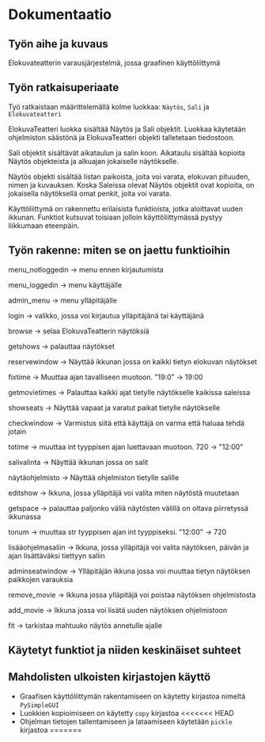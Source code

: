 # Dokumentaatio

## Työn aihe ja kuvaus
Elokuvateatterin varausjärjestelmä, jossa graafinen käyttöliittymä

## Työn ratkaisuperiaate
Työ ratkaistaan määrittelemällä kolme luokkaa: `Näytös`, `Sali` ja `Elokuvateatteri`

ElokuvaTeatteri luokka sisältää Näytös ja Sali objektit. Luokkaa käytetään ohjelmiston säästönä ja ElokuvaTeatteri objekti talletetaan tiedostoon.

Sali objektit sisältävät aikataulun ja salin koon. Aikataulu sisältää kopioita Näytös objekteista ja alkuajan jokaiselle näytökselle.

Näytös objekti sisältää listan paikoista, joita voi varata, elokuvan pituuden, nimen ja kuvauksen. Koska Saleissa olevat Näytös objektit ovat kopioita, on jokaisella näytöksellä omat penkit, joita voi varata.

Käyttöliittymä on rakennettu erilaisista funktioista, jotka aloittavat uuden ikkunan. Funktiot kutsuvat toisiaan jolloin käyttöliittymässä pystyy liikkumaan eteenpäin.

## Työn rakenne: miten se on jaettu funktioihin
menu_notloggedin -> menu ennen kirjautumista

menu_loggedin -> menu käyttäjälle

admin_menu -> menu ylläpitäjälle

login -> valikko, jossa voi kirjautua ylläpitäjänä tai käyttäjänä

browse -> selaa ElokuvaTeatterin näytöksiä

getshows -> palauttaa näytökset

reservewindow -> Näyttää ikkunan jossa on kaikki tietyn elokuvan näytökset

fixtime -> Muuttaa ajan tavalliseen muotoon. "19:0" -> 19:00

getmovietimes -> Palauttaa kaikki ajat tietylle näytökselle kaikissa saleissa

showseats -> Näyttää vapaat ja varatut paikat tietylle näytökselle

checkwindow -> Varmistus siitä että käyttäjä on varma että haluaa tehdä jotain

totime -> muuttaa int tyyppisen ajan luettavaan muotoon. 720 -> "12:00"

salivalinta -> Näyttää ikkunan jossa on salit

näytäohjelmisto -> Näyttää ohjelmiston tietylle salille

editshow -> Ikkuna, jossa ylläpitäjä voi valita miten näytöstä muutetaan

getspace -> palauttaa paljonko väliä näytösten välillä on oltava piirretyssä ikkunassa

tonum -> muuttaa str tyyppisen ajan int tyyppiseksi. "12:00" -> 720

lisääohjelmasaliin -> Ikkuna, jossa ylläpitäjä voi valita näytöksen, päivän ja ajan lisättäväksi tiettyyn saliin

adminseatwindow -> Ylläpitäjän ikkuna jossa voi muuttaa tietyn näytöksen paikkojen varauksia

remove_movie -> Ikkuna jossa ylläpitäjä voi poistaa näytöksen ohjelmistosta

add_movie -> Ikkuna jossa voi lisätä uuden näytöksen ohjelmistoon

fit -> tarkistaa mahtuuko näytös annetulle ajalle

## Käytetyt funktiot ja niiden keskinäiset suhteet


## Mahdolisten ulkoisten kirjastojen käyttö
* Graafisen käyttöliittymän rakentamiseen on käytetty kirjastoa nimeltä `PySimpleGUI`
* Luokkien kopioimiseen on käytetty `copy` kirjastoa
<<<<<<< HEAD
* Ohjelman tietojen tallentamiseen ja lataamiseen käytetään `pickle` kirjastoa
=======
